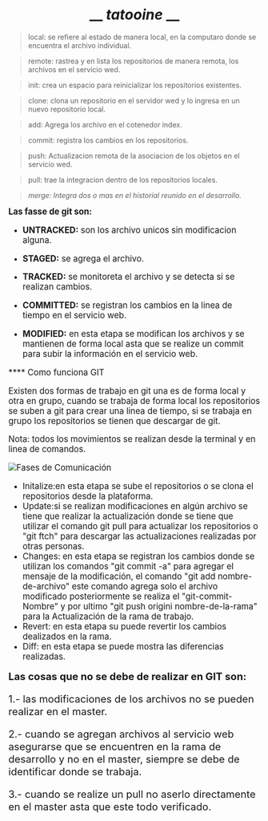 # <center>  __ _tatooine_ __ </center>

>local: se refiere al estado de manera local, en la computaro donde se encuentra el archivo individual.

>remote: rastrea y en lista los repositorios de manera remota, los archivos en el servicio wed.

>init: crea un espacio para reinicializar los repositorios existentes.

>clone: clona un repositorio en el servidor wed y lo ingresa en un nuevo repositorio local.

>add: Agrega los archivo en el cotenedor index.

>commit: registra los cambios en los repositorios.

>push: Actualizacion remota de la asociacion de los objetos en el servicio wed.

>pull: trae la integracion dentro de los repositorios locales.

>*merge: Integra dos o mas en el historial reunido en el desarrollo.*

<big> __Las fasse de git son:__

-  __UNTRACKED:__  son los archivo unicos sin modificacion alguna.

-  __STAGED:__  se agrega el archivo.

-  __TRACKED:__  se monitoreta el archivo y se detecta si se realizan cambios.

-  __COMMITTED:__  se registran los cambios en la linea de tiempo en el servicio web.

-  __MODIFIED:__  en esta etapa se  modifican los archivos y se mantienen de forma local asta que se realize un commit para subir la información en el servicio web.

****                  Como funciona GIT

Existen dos formas de trabajo en git una es de forma local y otra en grupo, cuando se trabaja de forma local los repositorios se suben a git para crear una linea de tiempo, si se trabaja en grupo los repositorios se tienen que descargar de git.

Nota: todos los movimientos se realizan desde la terminal y en linea de comandos.

![Fases de Comunicación](https://camo.githubusercontent.com/6d599db858665e9813a8103f356678c8c5e4e3e4/687474703a2f2f6934332e74696e797069632e636f6d2f32726d773769782e706e67 "Fases de Comunicación")

- Initalize:en esta etapa se sube el repositorios o se clona el repositorios desde la plataforma.
- Update:si se realizan modificaciones en algún archivo se tiene que realizar la actualización donde se tiene que utilizar el comando git pull para actualizar los repositorios o "git ftch" para descargar las actualizaciones realizadas por otras personas.
- Changes: en esta etapa se registran los cambios donde se utilizan los comandos "git commit -a" para agregar el mensaje de la modificación, el comando "git add nombre-de-archivo" este comando agrega solo el archivo modificado posteriormente se realiza el "git-commit-Nombre" y por ultimo "git push origini nombre-de-la-rama" para la Actualización de la rama de trabajo.
- Revert: en esta etapa su puede revertir los cambios dealizados en la rama.
- Diff: en esta etapa se puede mostra las diferencias realizadas.



<big> __Las cosas que no se debe de realizar en GIT son:__



1.- las modificaciones de los archivos no se pueden realizar en el master.

2.- cuando se agregan archivos al servicio web asegurarse que se encuentren en la rama de desarrollo y no en el master, siempre se debe de identificar donde se trabaja.

3.- cuando se realize un pull no aserlo directamente en el master asta que este todo verificado.
